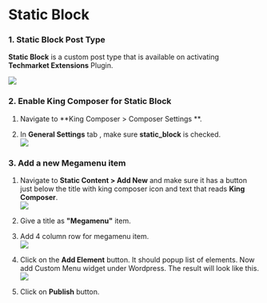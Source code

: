 # Static Block

### 1. Static Block Post Type

**Static Block** is a custom post type that is available on activating **Techmarket Extensions** Plugin.

![](http://transvelo.github.io/docs/techmarket/images/sb-dashboard.png)

### 2. Enable King Composer for Static Block

1. Navigate to **King Composer > Composer Settings **.

2. In **General Settings** tab , make sure **static_block** is checked.<br/>![](http://transvelo.github.io/docs/techmarket/images/kc-settings.png)

### 3. Add a new Megamenu item

1. Navigate to **Static Content > Add New** and make sure it has a button just below the title with king composer icon and text that reads **King Composer**.<br/>![](http://transvelo.github.io/docs/techmarket/images/kc-edit-button.png)

2. Give a title as **"Megamenu"** item.

3. Add 4 column row for megamenu item.<br/>![](http://transvelo.github.io/docs/techmarket/images/sb-add-new-item.png)

4. Click on the **Add Element** button. It should popup list of elements. Now add Custom Menu widget under Wordpress. The result will look like this.<br/>![](http://transvelo.github.io/docs/techmarket/images/sb-add-megamenu-item.png)

5. Click on **Publish** button.

